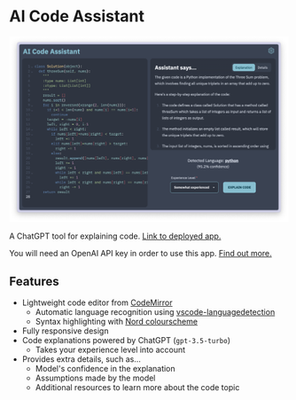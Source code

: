 # AI Code Assistant

![Screenshot of AI Code Assistant application](screenshot.png)

A ChatGPT tool for explaining code. [Link to deployed app.](https://dlazaro.ca/code-assistant/)

You will need an OpenAI API key in order to use this app. [Find out more.](https://platform.openai.com/docs/api-reference/authentication)

## Features

- Lightweight code editor from [CodeMirror](https://codemirror.net/)
  - Automatic language recognition using [vscode-languagedetection](https://github.com/microsoft/vscode-languagedetection)
  - Syntax highlighting with [Nord colourscheme](https://www.nordtheme.com/)
- Fully responsive design
- Code explanations powered by ChatGPT (`gpt-3.5-turbo`)
  - Takes your experience level into account
- Provides extra details, such as...
  - Model's confidence in the explanation
  - Assumptions made by the model
  - Additional resources to learn more about the code topic
